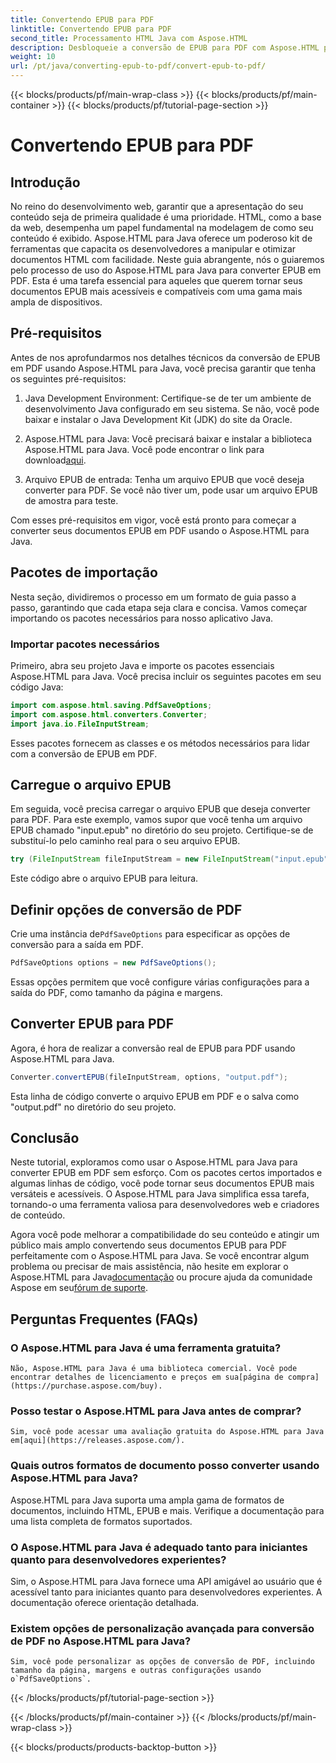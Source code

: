```yaml
---
title: Convertendo EPUB para PDF
linktitle: Convertendo EPUB para PDF
second_title: Processamento HTML Java com Aspose.HTML
description: Desbloqueie a conversão de EPUB para PDF com Aspose.HTML para Java, a poderosa biblioteca Java. Crie conteúdo acessível sem esforço.
weight: 10
url: /pt/java/converting-epub-to-pdf/convert-epub-to-pdf/
---
```


{{< blocks/products/pf/main-wrap-class >}}
{{< blocks/products/pf/main-container >}}
{{< blocks/products/pf/tutorial-page-section >}}

# Convertendo EPUB para PDF

## Introdução

No reino do desenvolvimento web, garantir que a apresentação do seu conteúdo seja de primeira qualidade é uma prioridade. HTML, como a base da web, desempenha um papel fundamental na modelagem de como seu conteúdo é exibido. Aspose.HTML para Java oferece um poderoso kit de ferramentas que capacita os desenvolvedores a manipular e otimizar documentos HTML com facilidade. Neste guia abrangente, nós o guiaremos pelo processo de uso do Aspose.HTML para Java para converter EPUB em PDF. Esta é uma tarefa essencial para aqueles que querem tornar seus documentos EPUB mais acessíveis e compatíveis com uma gama mais ampla de dispositivos.

## Pré-requisitos

Antes de nos aprofundarmos nos detalhes técnicos da conversão de EPUB em PDF usando Aspose.HTML para Java, você precisa garantir que tenha os seguintes pré-requisitos:

1. Java Development Environment: Certifique-se de ter um ambiente de desenvolvimento Java configurado em seu sistema. Se não, você pode baixar e instalar o Java Development Kit (JDK) do site da Oracle.

2. Aspose.HTML para Java: Você precisará baixar e instalar a biblioteca Aspose.HTML para Java. Você pode encontrar o link para download[aqui](https://releases.aspose.com/html/java/).

3. Arquivo EPUB de entrada: Tenha um arquivo EPUB que você deseja converter para PDF. Se você não tiver um, pode usar um arquivo EPUB de amostra para teste.

Com esses pré-requisitos em vigor, você está pronto para começar a converter seus documentos EPUB em PDF usando o Aspose.HTML para Java.

## Pacotes de importação

Nesta seção, dividiremos o processo em um formato de guia passo a passo, garantindo que cada etapa seja clara e concisa. Vamos começar importando os pacotes necessários para nosso aplicativo Java.

### Importar pacotes necessários

Primeiro, abra seu projeto Java e importe os pacotes essenciais Aspose.HTML para Java. Você precisa incluir os seguintes pacotes em seu código Java:

```java
import com.aspose.html.saving.PdfSaveOptions;
import com.aspose.html.converters.Converter;
import java.io.FileInputStream;
```

Esses pacotes fornecem as classes e os métodos necessários para lidar com a conversão de EPUB em PDF.

## Carregue o arquivo EPUB

Em seguida, você precisa carregar o arquivo EPUB que deseja converter para PDF. Para este exemplo, vamos supor que você tenha um arquivo EPUB chamado "input.epub" no diretório do seu projeto. Certifique-se de substituí-lo pelo caminho real para o seu arquivo EPUB.

```java
try (FileInputStream fileInputStream = new FileInputStream("input.epub")) {
```

Este código abre o arquivo EPUB para leitura.

## Definir opções de conversão de PDF

 Crie uma instância de`PdfSaveOptions` para especificar as opções de conversão para a saída em PDF.

```java
PdfSaveOptions options = new PdfSaveOptions();
```

Essas opções permitem que você configure várias configurações para a saída do PDF, como tamanho da página e margens.

## Converter EPUB para PDF

Agora, é hora de realizar a conversão real de EPUB para PDF usando Aspose.HTML para Java.

```java
Converter.convertEPUB(fileInputStream, options, "output.pdf");
```

Esta linha de código converte o arquivo EPUB em PDF e o salva como "output.pdf" no diretório do seu projeto.

## Conclusão

Neste tutorial, exploramos como usar o Aspose.HTML para Java para converter EPUB em PDF sem esforço. Com os pacotes certos importados e algumas linhas de código, você pode tornar seus documentos EPUB mais versáteis e acessíveis. O Aspose.HTML para Java simplifica essa tarefa, tornando-o uma ferramenta valiosa para desenvolvedores web e criadores de conteúdo.

 Agora você pode melhorar a compatibilidade do seu conteúdo e atingir um público mais amplo convertendo seus documentos EPUB para PDF perfeitamente com o Aspose.HTML para Java. Se você encontrar algum problema ou precisar de mais assistência, não hesite em explorar o Aspose.HTML para Java[documentação](https://reference.aspose.com/html/java/) ou procure ajuda da comunidade Aspose em seu[fórum de suporte](https://forum.aspose.com/).

## Perguntas Frequentes (FAQs)

### O Aspose.HTML para Java é uma ferramenta gratuita?
    Não, Aspose.HTML para Java é uma biblioteca comercial. Você pode encontrar detalhes de licenciamento e preços em sua[página de compra](https://purchase.aspose.com/buy).

### Posso testar o Aspose.HTML para Java antes de comprar?
    Sim, você pode acessar uma avaliação gratuita do Aspose.HTML para Java em[aqui](https://releases.aspose.com/).

### Quais outros formatos de documento posso converter usando Aspose.HTML para Java?
   Aspose.HTML para Java suporta uma ampla gama de formatos de documentos, incluindo HTML, EPUB e mais. Verifique a documentação para uma lista completa de formatos suportados.

### O Aspose.HTML para Java é adequado tanto para iniciantes quanto para desenvolvedores experientes?
   Sim, o Aspose.HTML para Java fornece uma API amigável ao usuário que é acessível tanto para iniciantes quanto para desenvolvedores experientes. A documentação oferece orientação detalhada.

### Existem opções de personalização avançada para conversão de PDF no Aspose.HTML para Java?
    Sim, você pode personalizar as opções de conversão de PDF, incluindo tamanho da página, margens e outras configurações usando o`PdfSaveOptions`.
{{< /blocks/products/pf/tutorial-page-section >}}

{{< /blocks/products/pf/main-container >}}
{{< /blocks/products/pf/main-wrap-class >}}

{{< blocks/products/products-backtop-button >}}
